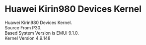# Huawei Kirin980 Devices Kernel  
Huawei Kirin980 Devices Kernel.  
Source From P30.  
Based System Version is EMUI 9.1.0.  
Kernel Version 4.9.148  